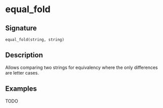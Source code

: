 # equal_fold

## Signature

`equal_fold(string, string)`

## Description

Allows comparing two strings for equivalency where the only differences are letter cases.

## Examples

TODO
